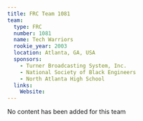 ```yaml
---
title: FRC Team 1081
team:
  type: FRC
  number: 1081
  name: Tech Warriors
  rookie_year: 2003
  location: Atlanta, GA, USA
  sponsors:
    - Turner Broadcasting System, Inc.
    - National Society of Black Engineers
    - North Atlanta High School
  links:
    Website: 
---
```

No content has been added for this team